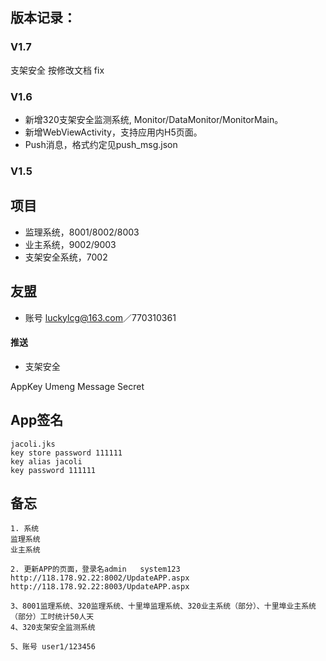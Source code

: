 ## 版本记录：

### V1.7

支架安全 按修改文档 fix


### V1.6

* 新增320支架安全监测系统, Monitor/DataMonitor/MonitorMain。
* 新增WebViewActivity，支持应用内H5页面。
* Push消息，格式约定见push_msg.json

### V1.5

## 项目

* 监理系统，8001/8002/8003
* 业主系统，9002/9003
* 支架安全系统，7002

## 友盟

* 账号 luckylcg@163.com／770310361

#### 推送

* 支架安全

AppKey 
Umeng Message Secret


## App签名

```
jacoli.jks
key store password 111111
key alias jacoli
key password 111111
```

## 备忘

```
1. 系统
监理系统
业主系统

2. 更新APP的页面，登录名admin   system123
http://118.178.92.22:8002/UpdateAPP.aspx
http://118.178.92.22:8003/UpdateAPP.aspx

3、8001监理系统、320监理系统、十里埠监理系统、320业主系统（部分）、十里埠业主系统（部分）工时统计50人天
4、320支架安全监测系统

5、账号 user1/123456

```


